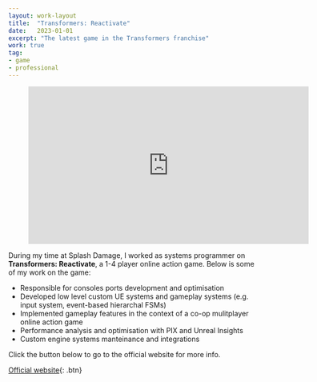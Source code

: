 ```yaml
---
layout: work-layout
title:  "Transformers: Reactivate"
date:   2023-01-01
excerpt: "The latest game in the Transformers franchise"
work: true
tag:
- game
- professional
---
```


<figure>
    <iframe width="560" height="315" src="https://www.youtube.com/embed/edBK2ZpYY_0" title="YouTube video player" frameborder="0" allow="accelerometer; autoplay; clipboard-write; encrypted-media; gyroscope; picture-in-picture; web-share" allowfullscreen></iframe>
</figure>

During my time at Splash Damage, I worked as systems programmer on **Transformers: Reactivate**, a 1-4 player online action game. Below is some of my work on the game:

* Responsible for consoles ports development and optimisation
* Developed low level custom UE systems and gameplay systems (e.g. input system, event-based hierarchal FSMs)
* Implemented gameplay features in the context of a co-op mulitplayer online action game
* Performance analysis and optimisation with PIX and Unreal Insights
* Custom engine systems manteinance and integrations

Click the button below to go to the official website for more info.

[Official website](https://www.playtfr.com/){: .btn}

<!-- <figure>
	<img src="/assets/img/tfr1.png">
</figure>

<figure>
	<img src="/assets/img/tfr2.png">
</figure> -->